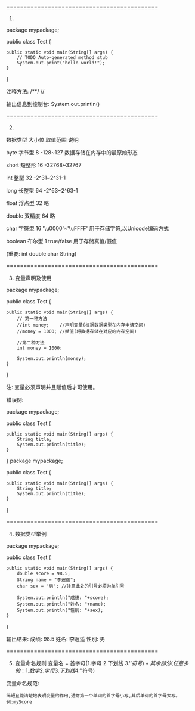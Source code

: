 ============================================

1.

package mypackage;

public class Test {

	public static void main(String[] args) {
		// TODO Auto-generated method stub
		System.out.print("hello world!");
	}

}



注释方法:		/**/	//

输出信息到控制台:	System.out.println()




============================================

2.
数据类型	大小位	取值范围	说明

byte	字节型	8	-128~127	数据存储在内存中的最原始形态

short	短整形	16	-32768~32767

int	整型	32	-2^31~2^31-1

long	长整型	64	-2^63~2^63-1

float	浮点型	32	略

double	双精度	64	略

char	字符型	16	'\u0000'~'\uFFFF'	用于存储字符,以Unicode编码方式

boolean	布尔型	1	true/false	用于存储真值/假值



(重要: int double char String)




============================================

3. 变量声明及使用

package mypackage;

public class Test {

	public static void main(String[] args) {
		// 第一种方法
		//int money;	//声明变量(根据数据类型在内存申请空间)
		//money = 1000;	//赋值(将数据存储在对应的内存空间)
		
		//第二种方法
		int money = 1000;
		
		System.out.println(money);
	}
}



注: 变量必须声明并且赋值后才可使用。

错误例:

package mypackage;

public class Test {

	public static void main(String[] args) {
		String title;
		System.out.println(title);
	}
}
package mypackage;

public class Test {

	public static void main(String[] args) {
		String title;
		System.out.println(title);
	}
}

============================================

4. 数据类型举例


package mypackage;

public class Test {

	public static void main(String[] args) {
		double score = 98.5;
		String name = "李逍遥";
		char sex = '男';	//注意此处的引号必须为单引号
		
		System.out.println("成绩: "+score);
		System.out.println("姓名: "+name);
		System.out.println("性别: "+sex);
	}
}



输出结果:
成绩: 98.5
姓名: 李逍遥
性别: 男




============================================

5. 变量命名规则
变量名 = 首字母(1.字母 2.下划线 3.'$'符号) + 其余部分
(任意多的：1.数字 2.字母 3.下划线 4.'$'符号)
			

变量命名规范:

    简短且能清楚地表明变量的作用,通常第一个单词的首字母小写,其后单词的首字母大写。例:myScore




